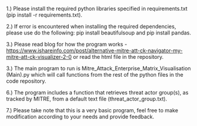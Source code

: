1.) Please install the required python libraries specified in requirements.txt (pip install -r requirements.txt).

2.) If error is encountered when installing the required dependencies, please use do the following: pip install beautifulsoup and pip install pandas.

3.) Please read blog for how the program works - https://www.ishareinfo.com/post/alternative-mitre-att-ck-navigator-my-mitre-att-ck-visualizer-2-0 or read the html file in the repository.

3.) The main program to run is Mitre_Attack_Enterprise_Matrix_Visualisation (Main).py which will call functions from the rest of the python files in the code repository.

6.) The program includes a function that retrieves threat actor group(s), as tracked by MITRE, from a default text file (threat_actor_group.txt). 

7.) Please take note that this is a very basic program, feel free to make modification according to your needs and provide feedback.

